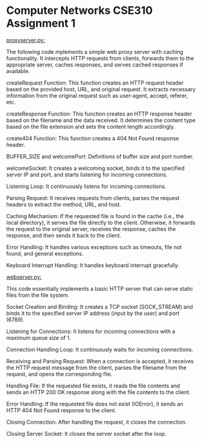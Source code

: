 # Computer Networks CSE310 Assignment 1
<ins>proxyserver.py:

The following code mplements a simple web proxy server with caching functionality. It intercepts HTTP requests from clients, forwards them to the appropriate server, caches responses, and serves cached responses if available.

createRequest Function: This function creates an HTTP request header based on the provided host, URL, and original request. It extracts necessary information from the original request such as user-agent, accept, referer, etc.

createResponse Function: This function creates an HTTP response header based on the filename and the data received. It determines the content type based on the file extension and sets the content length accordingly.

create404 Function: This function creates a 404 Not Found response header.

BUFFER_SIZE and welcomePort: Definitions of buffer size and port number.

welcomeSocket: It creates a welcoming socket, binds it to the specified server IP and port, and starts listening for incoming connections.

Listening Loop: It continuously listens for incoming connections.

Parsing Request: It receives requests from clients, parses the request headers to extract the method, URL, and host.

Caching Mechanism: If the requested file is found in the cache (i.e., the local directory), it serves the file directly to the client. Otherwise, it forwards the request to the original server, receives the response, caches the response, and then sends it back to the client.

Error Handling: It handles various exceptions such as timeouts, file not found, and general exceptions.

Keyboard Interrupt Handling: It handles keyboard interrupt gracefully.

<ins>webserver.py:

This code essentially implements a basic HTTP server that can serve static files from the file system.

Socket Creation and Binding: It creates a TCP socket (SOCK_STREAM) and binds it to the specified server IP address (input by the user) and port (6789).

Listening for Connections: It listens for incoming connections with a maximum queue size of 1.

Connection Handling Loop: It continuously waits for incoming connections.

Receiving and Parsing Request: When a connection is accepted, it receives the HTTP request message from the client, parses the filename from the request, and opens the corresponding file.

Handling File: If the requested file exists, it reads the file contents and sends an HTTP 200 OK response along with the file contents to the client.

Error Handling: If the requested file does not exist (IOError), it sends an HTTP 404 Not Found response to the client.

Closing Connection: After handling the request, it closes the connection.

Closing Server Socket: It closes the server socket after the loop.
